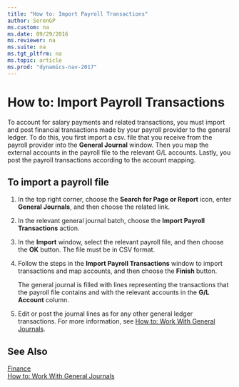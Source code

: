```yaml
---
title: "How to: Import Payroll Transactions"
author: SorenGP
ms.custom: na
ms.date: 09/29/2016
ms.reviewer: na
ms.suite: na
ms.tgt_pltfrm: na
ms.topic: article
ms.prod: "dynamics-nav-2017"
---
```


# How to: Import Payroll Transactions
To account for salary payments and related transactions, you must import and post financial transactions made by your payroll provider to the general ledger. To do this, you first import a csv. file that you receive from the payroll provider into the **General Journal** window. Then you map the external accounts in the payroll file to the relevant G/L accounts. Lastly, you post the payroll transactions according to the account mapping.

## To import a payroll file
1. In the top right corner, choose the **Search for Page or Report** icon, enter **General Journals**, and then choose the related link.
2. In the relevant general journal batch, choose the **Import Payroll Transactions** action.
3. In the **Import** window, select the relevant payroll file, and then choose the **OK** button. The file must be in CSV format. 
4. Follow the steps in the **Import Payroll Transactions** window to import transactions and map accounts, and then choose the **Finish** button.

    The general journal is filled with lines representing the transactions that the payroll file contains and with the relevant accounts in the **G/L Account** column.
4. Edit or post the journal lines as for any other general ledger transactions. For more information, see [How to: Work With General Journals](ui-work-general-journals.md).   

## See Also
[Finance](finance-setup.md)  
[How to: Work With General Journals](ui-work-general-journals.md)  
